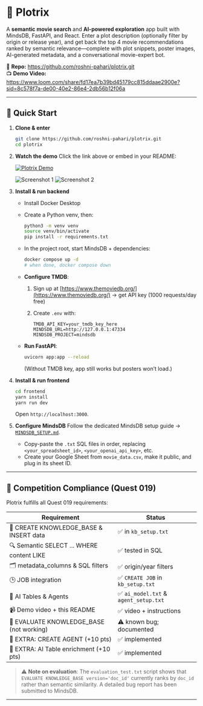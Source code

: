 
# 🎥 Plotrix

A **semantic movie search** and **AI-powered exploration** app built with MindsDB, FastAPI, and React. Enter a plot description (optionally filter by origin or release year), and get back the top 4 movie recommendations ranked by semantic relevance—complete with plot snippets, poster images, AI-generated metadata, and a conversational movie-expert bot.

🔗 **Repo:** https://github.com/roshni-pahari/plotrix.git  
📺 **Demo Video:** https://www.loom.com/share/fd17ea7b39bd45179cc815ddaae2900e?sid=8c578f7a-de00-40e2-86e4-2db56b12f06a  

---

## 🚀 Quick Start

1. **Clone & enter**  
   ```bash
   git clone https://github.com/roshni-pahari/plotrix.git
   cd plotrix


2. **Watch the demo**
   Click the link above or embed in your README:

   
   [![Plotrix Demo](https://cdn.loom.com/sessions/thumbnails/fd17ea7b39bd45179cc815ddaae2900e-00001.png)](https://www.loom.com/share/fd17ea7b39bd45179cc815ddaae2900e)
   

   ![Screenshot 1]()
   ![Screenshot 2]()

3. **Install & run backend**

   * Install Docker Desktop
   * Create a Python venv, then:

     ```bash
     python3 -m venv venv
     source venv/bin/activate
     pip install -r requirements.txt
     ```
   * In the project root, start MindsDB + dependencies:

     ```bash
     docker compose up -d
     # when done, docker compose down
     ```
   * **Configure TMDB**:

     1. Sign up at [https://www.themoviedb.org/](https://www.themoviedb.org/) → get API key (1000 requests/day free)
     2. Create `.env` with:

        ```
        TMDB_API_KEY=your_tmdb_key_here
        MINDSDB_URL=http://127.0.0.1:47334
        MINDSDB_PROJECT=mindsdb
        ```
   * **Run FastAPI**:

     ```bash
     uvicorn app:app --reload
     ```

     (Without TMDB key, app still works but posters won’t load.)

4. **Install & run frontend**

   ```bash
   cd frontend
   yarn install
   yarn run dev
   ```

   Open `http://localhost:3000`.

5. **Configure MindsDB**
   Follow the dedicated MindsDB setup guide → [`MINDSDB_SETUP.md`](./MINDSDB_SETUP.md).

   * Copy-paste the `.txt` SQL files in order, replacing `<your_spreadsheet_id>`, `<your_openai_api_key>`, etc.
   * Create your Google Sheet from `movie_data.csv`, make it public, and plug in its sheet ID.

---

## 🎯 Competition Compliance (Quest 019)

Plotrix fulfills all Quest 019 requirements:

| Requirement                               | Status                               |
| ----------------------------------------- | ------------------------------------ |
| 🔧 CREATE KNOWLEDGE\_BASE & INSERT data   | ✅ in `kb_setup.txt`                  |
| 🔍 Semantic SELECT ... WHERE content LIKE | ✅ tested in SQL                      |
| 🗂️ metadata\_columns & SQL filters       | ✅ origin/year filters                |
| 🕒 JOB integration                        | ✅ `CREATE JOB` in `kb_setup.txt`     |
| 🤖 AI Tables & Agents                     | ✅ `ai_model.txt` & `agent_setup.txt` |
| 📹 Demo video + this README               | ✅ video + instructions               |
| 🐞 EVALUATE KNOWLEDGE\_BASE (not working) | ⚠️ known bug; documented             |
| 🍒 EXTRA: CREATE AGENT (+10 pts)          | ✅ implemented                        |
| 🍒 EXTRA: AI Table enrichment (+10 pts)   | ✅ implemented                        |

> ⚠️ **Note on evaluation**: The `evaluation_test.txt` script shows that `EVALUATE KNOWLEDGE_BASE version='doc_id'` currently ranks by `doc_id` rather than semantic similarity. A detailed bug report has been submitted to MindsDB.

---

